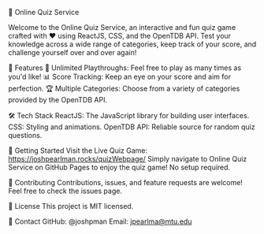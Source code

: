 📝 Online Quiz Service

Welcome to the Online Quiz Service, an interactive and fun quiz game crafted with ❤️ using ReactJS, CSS, and the OpenTDB API. Test your knowledge across a wide range of categories, keep track of your score, and challenge yourself over and over again!

🌟 Features
🔄 Unlimited Playthroughs: Feel free to play as many times as you'd like!
📊 Score Tracking: Keep an eye on your score and aim for perfection.
🏆 Multiple Categories: Choose from a variety of categories provided by the OpenTDB API.

🛠️ Tech Stack
ReactJS: The JavaScript library for building user interfaces.
CSS: Styling and animations.
OpenTDB API: Reliable source for random quiz questions.

🚀 Getting Started
Visit the Live Quiz Game:
https://joshpearlman.rocks/quizWebpage/
Simply navigate to Online Quiz Service on GitHub Pages to enjoy the quiz game! No setup required.

🤝 Contributing
Contributions, issues, and feature requests are welcome! Feel free to check the issues page.

📄 License
This project is MIT licensed.

💌 Contact
GitHub: @joshpman
Email: jpearlma@mtu.edu
